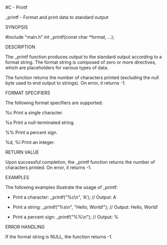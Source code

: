 #C - Printf

 _printf - Format and print data to standard output


SYNOPSIS

#include "main.h"
int _printf(const char *format, ...);


DESCRIPTION

The _printf function produces output to the standard output according to a
format string. The format string is composed of zero or more directives,
which are placeholders for various types of data.

The function returns the number of characters printed (excluding the null
byte used to end output to strings). On error, it returns -1.


FORMAT SPECIFIERS

The following format specifiers are supported:

%c      Print a single character.

%s      Print a null-terminated string.

%%      Print a percent sign.

%d, %i  Print an integer.


RETURN VALUE

Upon successful completion, the _printf function returns the number of
characters printed. On error, it returns -1.


EXAMPLES

The following examples illustrate the usage of _printf:

- Print a character:
_printf("%c\n", 'A');    // Output: A

- Print a string:
_printf("%s\n", "Hello, World!");    // Output: Hello, World!

- Print a percent sign:
_printf("%%\n");    // Output: %


ERROR HANDLING

If the format string is NULL, the function returns -1.


